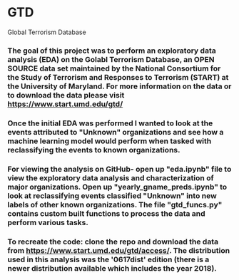 # GTD
Global Terrorism Database

### The goal of this project was to perform an exploratory data analysis (EDA) on the Golabl Terrorism Database, an OPEN SOURCE data set maintained by the National Consortium for the Study of Terrorism and Responses to Terrorism (START) at the University of Maryland. For more information on the data or to download the data please visit https://www.start.umd.edu/gtd/

### Once the initial EDA was performed I wanted to look at the events attributed to "Unknown" organizations and see how a machine learning model would perform when tasked with reclassifying the events to known organizations.

### For viewing the analysis on GitHub- open up "eda.ipynb" file to view the exploratory data analysis and characterization of major organizations. Open up "yearly_gname_preds.ipynb" to look at reclassifying events classified "Unknown" into new labels of other known organizations. The file "gtd_funcs.py" contains custom built functions to process the data and perform various tasks.

### To recreate the code: clone the repo and download the data from https://www.start.umd.edu/gtd/access/. The distribution used in this analysis was the '0617dist' edition (there is a newer distribution available which includes the year 2018).